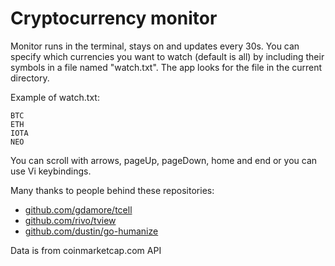 Cryptocurrency monitor
======================

Monitor runs in the terminal, stays on and updates every 30s.
You can specify which currencies you want to watch (default is all) by including their symbols in a file
named "watch.txt". The app looks for the file in the current directory.

Example of watch.txt:
```
BTC
ETH
IOTA
NEO
```

You can scroll with arrows, pageUp, pageDown, home and end or you can use Vi keybindings.

Many thanks to people behind these repositories:
- [github.com/gdamore/tcell](https://github.com/gdamore/tcell)
- [github.com/rivo/tview]([https://github.com/rivo/tview)
- [github.com/dustin/go-humanize](https://github.com/dustin/go-humanize) 

Data is from coinmarketcap.com API